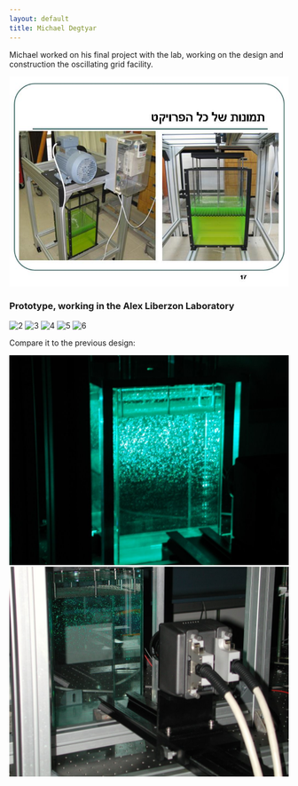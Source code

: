 ```yaml
---
layout: default
title: Michael Degtyar
---
```




Michael worked on his final project with the lab, working on the design and construction the oscillating grid facility. 


![](../images/oscillating_grid.jpg)

### Prototype, working in the Alex Liberzon Laboratory


![2](http://lh3.ggpht.com/particle.tracking/SGagBYKHvdI/AAAAAAAACJA/MqnpzrOjsXw/s144/Image000.jpg)
![3](http://lh4.ggpht.com/particle.tracking/SGagVMe1l5I/AAAAAAAACKg/nMUGTIPrTvQ/s144/Image002.jpg)
![4](http://lh3.ggpht.com/particle.tracking/SGageyIFh2I/AAAAAAAACJc/dSEbm1J-8VM/s144/Image003.jpg)
![5](http://lh6.ggpht.com/particle.tracking/SGagn_gEVsI/AAAAAAAACJk/3h0sApWoXuw/s144/Image004.jpg)
![6](http://lh3.ggpht.com/particle.tracking/SGag52dt9kI/AAAAAAAACJ0/59oPcQTznCU/s144/Image006.jpg)


Compare it to the previous design: 

![](../images/dscn2967.jpg)
![](../images/dscn2971.jpg)
